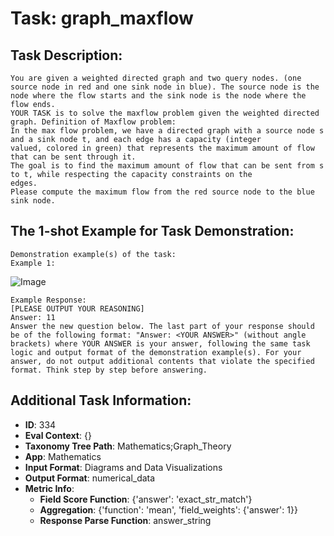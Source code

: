 # Task: graph_maxflow

## Task Description:

```
You are given a weighted directed graph and two query nodes. (one source node in red and one sink node in blue). The source node is the
node where the flow starts and the sink node is the node where the flow ends.
YOUR TASK is to solve the maxflow problem given the weighted directed graph. Definition of Maxflow problem:
In the max flow problem, we have a directed graph with a source node s and a sink node t, and each edge has a capacity (integer
valued, colored in green) that represents the maximum amount of flow that can be sent through it.
The goal is to find the maximum amount of flow that can be sent from s to t, while respecting the capacity constraints on the
edges.
Please compute the maximum flow from the red source node to the blue sink node.
```

## The 1-shot Example for Task Demonstration:

```
Demonstration example(s) of the task:
Example 1:
```

![Image](maxflow_1.png)

```
Example Response:
[PLEASE OUTPUT YOUR REASONING]
Answer: 11
Answer the new question below. The last part of your response should be of the following format: "Answer: <YOUR ANSWER>" (without angle brackets) where YOUR ANSWER is your answer, following the same task logic and output format of the demonstration example(s). For your answer, do not output additional contents that violate the specified format. Think step by step before answering.
```

## Additional Task Information:

- **ID**: 334
- **Eval Context**: {}
- **Taxonomy Tree Path**: Mathematics;Graph_Theory
- **App**: Mathematics
- **Input Format**: Diagrams and Data Visualizations
- **Output Format**: numerical_data
- **Metric Info**:
  - **Field Score Function**: {'answer': 'exact_str_match'}
  - **Aggregation**: {'function': 'mean', 'field_weights': {'answer': 1}}
  - **Response Parse Function**: answer_string
